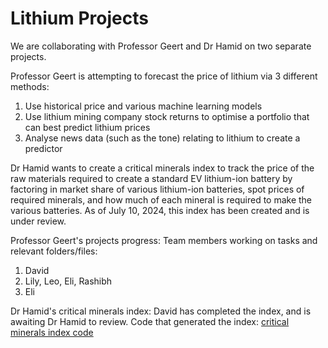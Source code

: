# Lithium Projects

We are collaborating with Professor Geert and Dr Hamid on two separate projects. 

Professor Geert is attempting to forecast the price of lithium via 3 different methods: 
1. Use historical price and various machine learning models
2. Use lithium mining company stock returns to optimise a portfolio that can best predict lithium prices
3. Analyse news data (such as the tone) relating to lithium to create a predictor

Dr Hamid wants to create a critical minerals index to track the price of the raw materials required to create a standard EV lithium-ion battery by factoring in market share of various lithium-ion batteries, spot prices of required minerals, and how much of each mineral is required to make the various batteries. As of July 10, 2024, this index has been created and is under review. 

Professor Geert's projects progress:
Team members working on tasks and relevant folders/files: 
1. David
2. Lily, Leo, Eli, Rashibh
3. Eli

Dr Hamid's critical minerals index: 
David has completed the index, and is awaiting Dr Hamid to review. Code that generated the index: [critical minerals index code](critical_minerals_index-david)